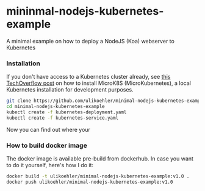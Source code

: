 # mininmal-nodejs-kubernetes-example
A minimal example on how to deploy a NodeJS (Koa) webserver to Kubernetes

### Installation

If you don't have access to a Kubernetes cluster already, see [this TechOverflow post](https://techoverflow.net/2019/04/01/how-to-install-microk8s-microkubernetes-on-ubuntu-in-30-seconds/) on how to install MicroK8S (MicroKubernetes), a local Kubernetes installation for development purposes.

```sh
git clone https://github.com/ulikoehler/minimal-nodejs-kubernetes-example.git
cd minimal-nodejs-kubernetes-example
kubectl create -f kubernetes-deployment.yaml
kubectl create -f kubernetes-service.yaml
```

Now you can find out where your 

### How to build docker image

The docker image is available pre-build from dockerhub.
In case you want to do it yourself, here's how I do it:

```sh
docker build -t ulikoehler/minimal-nodejs-kubernetes-example:v1.0 .
docker push ulikoehler/minimal-nodejs-kubernetes-example:v1.0
```
